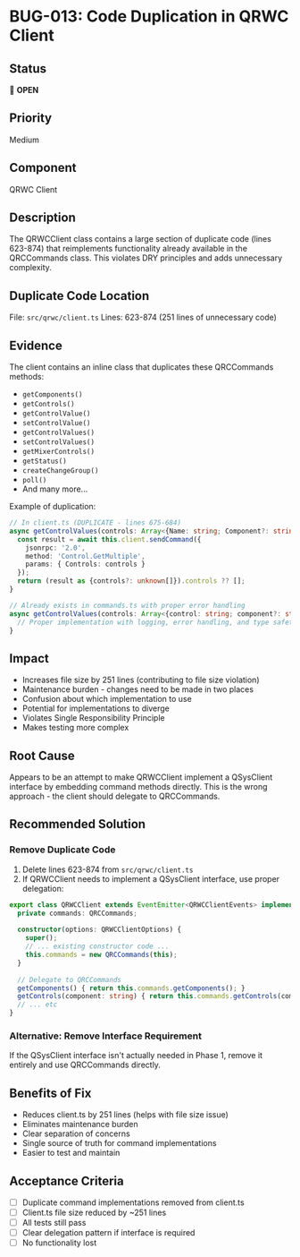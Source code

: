 # BUG-013: Code Duplication in QRWC Client

## Status
🔴 **OPEN**

## Priority
Medium

## Component
QRWC Client

## Description
The QRWCClient class contains a large section of duplicate code (lines 623-874) that reimplements functionality already available in the QRCCommands class. This violates DRY principles and adds unnecessary complexity.

## Duplicate Code Location
File: `src/qrwc/client.ts`
Lines: 623-874 (251 lines of unnecessary code)

## Evidence
The client contains an inline class that duplicates these QRCCommands methods:
- `getComponents()`
- `getControls()`
- `getControlValue()`
- `setControlValue()`
- `getControlValues()`
- `setControlValues()`
- `getMixerControls()`
- `getStatus()`
- `createChangeGroup()`
- `poll()`
- And many more...

Example of duplication:
```typescript
// In client.ts (DUPLICATE - lines 675-684)
async getControlValues(controls: Array<{Name: string; Component?: string}>) {
  const result = await this.client.sendCommand({
    jsonrpc: '2.0',
    method: 'Control.GetMultiple',
    params: { Controls: controls }
  });
  return (result as {controls?: unknown[]}).controls ?? [];
}

// Already exists in commands.ts with proper error handling
async getControlValues(controls: Array<{control: string; component?: string}>): Promise<QSysControl[]> {
  // Proper implementation with logging, error handling, and type safety
}
```

## Impact
- Increases file size by 251 lines (contributing to file size violation)
- Maintenance burden - changes need to be made in two places
- Confusion about which implementation to use
- Potential for implementations to diverge
- Violates Single Responsibility Principle
- Makes testing more complex

## Root Cause
Appears to be an attempt to make QRWCClient implement a QSysClient interface by embedding command methods directly. This is the wrong approach - the client should delegate to QRCCommands.

## Recommended Solution

### Remove Duplicate Code
1. Delete lines 623-874 from `src/qrwc/client.ts`
2. If QRWCClient needs to implement a QSysClient interface, use proper delegation:

```typescript
export class QRWCClient extends EventEmitter<QRWCClientEvents> implements QSysClient {
  private commands: QRCCommands;
  
  constructor(options: QRWCClientOptions) {
    super();
    // ... existing constructor code ...
    this.commands = new QRCCommands(this);
  }
  
  // Delegate to QRCCommands
  getComponents() { return this.commands.getComponents(); }
  getControls(component: string) { return this.commands.getControls(component); }
  // ... etc
}
```

### Alternative: Remove Interface Requirement
If the QSysClient interface isn't actually needed in Phase 1, remove it entirely and use QRCCommands directly.

## Benefits of Fix
- Reduces client.ts by 251 lines (helps with file size issue)
- Eliminates maintenance burden
- Clear separation of concerns
- Single source of truth for command implementations
- Easier to test and maintain

## Acceptance Criteria
- [ ] Duplicate command implementations removed from client.ts
- [ ] Client.ts file size reduced by ~251 lines
- [ ] All tests still pass
- [ ] Clear delegation pattern if interface is required
- [ ] No functionality lost 